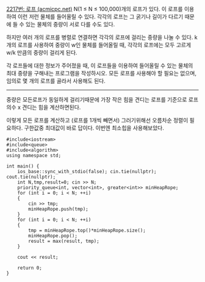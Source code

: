 [2217번: 로프 (acmicpc.net)](https://www.acmicpc.net/problem/2217)
N(1 ≤ N ≤ 100,000)개의 로프가 있다. 이 로프를 이용하여 이런 저런 물체를 들어올릴 수 있다. 각각의 로프는 그 굵기나 길이가 다르기 때문에 들 수 있는 물체의 중량이 서로 다를 수도 있다.

하지만 여러 개의 로프를 병렬로 연결하면 각각의 로프에 걸리는 중량을 나눌 수 있다. k개의 로프를 사용하여 중량이 w인 물체를 들어올릴 때, 각각의 로프에는 모두 고르게 w/k 만큼의 중량이 걸리게 된다.

각 로프들에 대한 정보가 주어졌을 때, 이 로프들을 이용하여 들어올릴 수 있는 물체의 최대 중량을 구해내는 프로그램을 작성하시오. 모든 로프를 사용해야 할 필요는 없으며, 임의로 몇 개의 로프를 골라서 사용해도 된다.

---------------------------------------
중량은 모든로프가 동일하게 걸리기때문에 가장 작은 힘을 견디는 로프를 기준으로
로프의수 x 견디는 힘을 계산하면된다.

이렇게 모든 로프를 계산하고 (로프를 1개씩 빼면서) 그러기위해선 오름차순 정렬이 필요하다.
구한값중 최대값이 바로 답이다.
이번엔 최소힙을 사용해보았다.
```
#include<iostream>
#include<queue>
#include<algorithm>
using namespace std;

int main() {
    ios_base::sync_with_stdio(false); cin.tie(nullptr); cout.tie(nullptr);
    int N,tmp,result=0; cin >> N;
    priority_queue<int, vector<int>, greater<int>> minHeapRope; 
    for (int i = 0; i < N; ++i)
    {
        cin >> tmp;
        minHeapRope.push(tmp);
    }
    for (int i = 0; i < N; ++i)
    {
        tmp = minHeapRope.top()*minHeapRope.size();
        minHeapRope.pop();
        result = max(result, tmp);
    }
   
    cout << result;

    return 0;
}
```